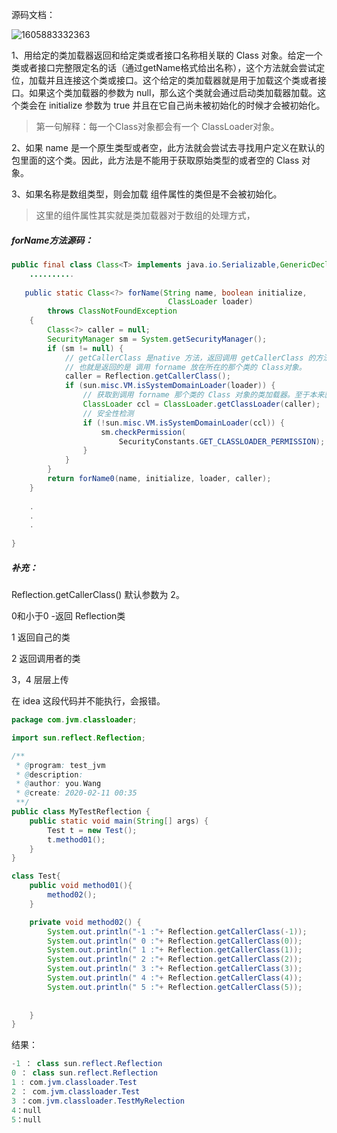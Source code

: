 源码文档：

![1605883332363](D:\softWares\Typora\TyporeStores\typora-user-images\1605883332363.png)

1、用给定的类加载器返回和给定类或者接口名称相关联的 Class 对象。给定一个类或者接口完整限定名的话（通过getName格式给出名称），这个方法就会尝试定位，加载并且连接这个类或接口。这个给定的类加载器就是用于加载这个类或者接口。如果这个类加载器的参数为 null，那么这个类就会通过启动类加载器加载。这个类会在 initialize 参数为 true 并且在它自己尚未被初始化的时候才会被初始化。

> 第一句解释：每一个Class对象都会有一个 ClassLoader对象。



2、如果 name 是一个原生类型或者空，此方法就会尝试去寻找用户定义在默认的包里面的这个类。因此，此方法是不能用于获取原始类型的或者空的 Class 对象。



3、如果名称是数组类型，则会加载 组件属性的类但是不会被初始化。

> 这里的组件属性其实就是类加载器对于数组的处理方式，



##### forName方法源码：

```java
public final class Class<T> implements java.io.Serializable,GenericDeclaration,Type, AnnotatedElement {
    ..........
    
   public static Class<?> forName(String name, boolean initialize,
                                   ClassLoader loader)
        throws ClassNotFoundException
    {
        Class<?> caller = null;
        SecurityManager sm = System.getSecurityManager();
        if (sm != null) {
            // getCallerClass 是native 方法，返回调用 getCallerClass 的方法调用者的类
            // 也就是返回的是 调用 forname 放在所在的那个类的 Class对象。
            caller = Reflection.getCallerClass();
            if (sun.misc.VM.isSystemDomainLoader(loader)) {
                // 获取到调用 forname 那个类的 Class 对象的类加载器。至于本来就是父类加载器加载
                ClassLoader ccl = ClassLoader.getClassLoader(caller);
                // 安全性检测
                if (!sun.misc.VM.isSystemDomainLoader(ccl)) {
                    sm.checkPermission(
                        SecurityConstants.GET_CLASSLOADER_PERMISSION);
                }
            }
        }
        return forName0(name, initialize, loader, caller);
    }
    
    .
    .
    .
        
}
```



##### 补充：

Reflection.getCallerClass()  默认参数为 2。

0和小于0 -返回 Reflection类

1  返回自己的类

2 返回调用者的类

3，4 层层上传

在 idea 这段代码并不能执行，会报错。

```java
package com.jvm.classloader;

import sun.reflect.Reflection;

/**
 * @program: test_jvm
 * @description:
 * @author: you.Wang
 * @create: 2020-02-11 00:35
 **/
public class MyTestReflection {
    public static void main(String[] args) {
        Test t = new Test();
        t.method01(); 
    }
}

class Test{
    public void method01(){
        method02();
    }

    private void method02() {
        System.out.println("-1 :"+ Reflection.getCallerClass(-1));
        System.out.println(" 0 :"+ Reflection.getCallerClass(0));
        System.out.println(" 1 :"+ Reflection.getCallerClass(1));
        System.out.println(" 2 :"+ Reflection.getCallerClass(2));
        System.out.println(" 3 :"+ Reflection.getCallerClass(3));
        System.out.println(" 4 :"+ Reflection.getCallerClass(4));
        System.out.println(" 5 :"+ Reflection.getCallerClass(5));
        
        
    }
}

```

结果：

```java
-1 ： class sun.reflect.Reflection
0 ： class sun.reflect.Reflection
1 : com.jvm.classloader.Test
2 ： com.jvm.classloader.Test
3 ：com.jvm.classloader.TestMyRelection
4：null
5：null
```



